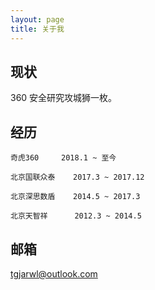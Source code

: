 ```yaml
---
layout: page
title: 关于我 
---
```


## 现状
360 安全研究攻城狮一枚。

## 经历

```
奇虎360     2018.1 ~ 至今
```

```
北京国联众泰    2017.3 ~ 2017.12
```

```
北京深思数盾    2014.5 ~ 2017.3
```

```
北京天智祥      2012.3 ~ 2014.5

```

## 邮箱
tgjarwl@outlook.com




